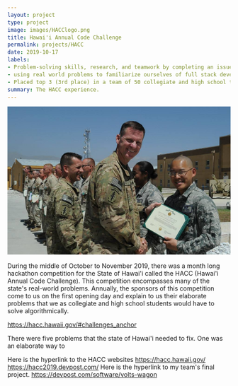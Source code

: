 ```yaml
---
layout: project
type: project
image: images/HACClogo.png
title: Hawai'i Annual Code Challenge
permalink: projects/HACC
date: 2019-10-17
labels:
- Problem-solving skills, research, and teamwork by completing an issue for the State of Hawai'i
- using real world problems to familiarize ourselves of full stack development of a web application.
- Placed top 3 (3rd place) in a team of 50 collegiate and high school teams across the State of Hawai'i
summary: The HACC experience.
---
```


<img class="ui medium right floated rounded image" src="../images/Deployedawardimage.jpg">

During the middle of October to November 2019, there was a month long hackathon competition for the State of Hawai'i called the HACC (Hawai'i Annual Code Challenge).  This competition encompasses many of the state's real-world problems.  Annually, the sponsors of this competition come to us on the first opening day and explain to us their elaborate problems that we as collegiate and high school students would have to solve algorithmically.  

https://hacc.hawaii.gov/#challenges_anchor

There were five problems that the state of Hawai'i needed to fix.  One was an elaborate way to 

Here is the hyperlink to the HACC websites
https://hacc.hawaii.gov/
https://hacc2019.devpost.com/
Here is the hyperlink to my team's final project.
https://devpost.com/software/volts-wagon
 
